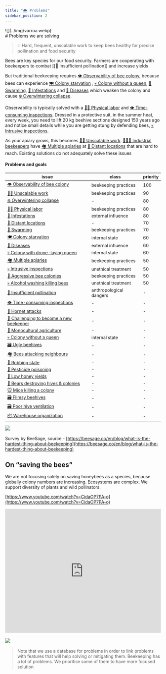 ```yaml
---
title: "🌨️ Problems"
sidebar_position: 2
---
```

<div style={{ height:150, overflow:"hidden", verticalAlign:"middle", marginBottom:10, borderRadius:5 }}><div style={{ marginTop: "-20%" }}>
![](../img/varroa.webp)
</div></div>
# Problems we are solving

> 💡 Hard, frequent, unscalable work to keep bees healthy for precise pollination and food security

Bees are key species for our food security. Farmers are cooperating with beekeepers to combat [[🌻 Insufficient pollination]] and increase yields  
   
But traditional beekeeping requires [👁️ Observability of bee colony](👁️%20Observability%20of%20bee%20colony.md), because bees can experience [🍽️ Colony starvation](🍽️%20Colony%20starvation.md) , [💀 Colony without a queen](💀%20Colony%20without%20a%20queen.md), [🧶 Swarming](🧶%20Swarming.md), [🦀 Infestations](🦀%20Infestations.md) and [🦀 Diseases](🦀%20Diseases.md) which weaken the colony and cause [❄️ Overwintering collapse](❄️%20Overwintering%20collapse.md).  

Observability is typically solved with a [💪🏻 Physical labor](💪🏻%20Physical%20labor.md) and [👁️ Time-consuming inspections](👁️%20Time-consuming%20inspections.md). Dressed in a protective suit, in the summer heat, every week, you need to lift 20 kg beehive sections designed 150 years ago and notice small details while you are getting stung by defending bees, [💀 Intrusive inspections](💀%20Intrusive%20inspections.md). 

As your apiary grows, this becomes [💪🏻 Unscalable work](💪🏻%20Unscalable%20work.md). [👨🏻‍🚒 Industrial beekeepers](../Target%20clients/👨🏻‍🚒%20Industrial%20beekeepers.md) have [🏘️ Multiple apiaries](🏘️%20Multiple%20apiaries.md) at [🌲 Distant locations](🌲%20Distant%20locations.md) that are hard to reach. Existing solutions do not adequately solve these issues

#### Problems and goals

<!-- QueryToSerialize: table WITHOUT ID "[" + default(title, file.name) + "]" + default( "("+  replace(replace(file.path, "gratheon.com/", ""), " ", "%20") + ")", "") as issue, class, priority FROM "gratheon.com/about/Problems" WHERE file.name != "index" SORT priority desc -->
<!-- SerializedQuery: table WITHOUT ID "[" + default(title, file.name) + "]" + default( "("+  replace(replace(file.path, "gratheon.com/", ""), " ", "%20") + ")", "") as issue, class, priority FROM "gratheon.com/about/Problems" WHERE file.name != "index" SORT priority desc -->

| issue                                                                                                              | class                   | priority |
| ------------------------------------------------------------------------------------------------------------------ | ----------------------- | -------- |
| [👁️ Observability of bee colony](about/Problems/👁️%20Observability%20of%20bee%20colony.md)                       | beekeeping practices    | 100      |
| [💪🏻 Unscalable work](about/Problems/💪🏻%20Unscalable%20work.md)                                                 | beekeeping practices    | 90       |
| [❄️ Overwintering collapse](about/Problems/❄️%20Overwintering%20collapse.md)                                       | \-                      | 80       |
| [💪🏻 Physical labor](about/Problems/💪🏻%20Physical%20labor.md)                                                   | beekeeping practices    | 80       |
| [🦀 Infestations](about/Problems/🦀%20Infestations.md)                                                             | external influence      | 80       |
| [🌲 Distant locations](about/Problems/🌲%20Distant%20locations.md)                                                 | \-                      | 70       |
| [🧶 Swarming](about/Problems/🧶%20Swarming.md)                                                                     | beekeeping practices    | 70       |
| [🍽️ Colony starvation](about/Problems/🍽️%20Colony%20starvation.md)                                               | internal state          | 60       |
| [🦀 Diseases](about/Problems/🦀%20Diseases.md)                                                                     | external influence      | 60       |
| [💀 Colony with drone-laying queen](about/Problems/💀%20Colony%20with%20drone-laying%20queen.md)                   | internal state          | 60       |
| [🏘️ Multiple apiaries](about/Problems/🏘️%20Multiple%20apiaries.md)                                               | beekeeping practices    | 50       |
| [💀 Intrusive inspections](about/Problems/💀%20Intrusive%20inspections.md)                                         | unethical treatment     | 50       |
| [💢 Aggressive bee colonies](about/Problems/💢%20Aggressive%20bee%20colonies.md)                                   | beekeeping practices    | 50       |
| [💀 Alcohol washing killing bees](about/Problems/💀%20Alcohol%20washing%20killing%20bees.md)                       | unethical treatment     | 50       |
| [🌻 Insufficient pollination](about/Problems/🌻%20Insufficient%20pollination.md)                                   | anthropological dangers | \-       |
| [👁️ Time-consuming inspections](about/Problems/👁️%20Time-consuming%20inspections.md)                             | \-                      | \-       |
| [💢 Hornet attacks](about/Problems/💢%20Hornet%20attacks.md)                                                       | \-                      | \-       |
| [🎒 Challenging to become a new beekeeper](about/Problems/🎒%20Challenging%20to%20become%20a%20new%20beekeeper.md) | \-                      | \-       |
| [🌻 Monocultural agriculture](about/Problems/🌻%20Monocultural%20agriculture.md)                                   | \-                      | \-       |
| [💀 Colony without a queen](about/Problems/💀%20Colony%20without%20a%20queen.md)                                   | internal state          | \-       |
| [🗃️ Ugly beehives](about/Problems/🗃️%20Ugly%20beehives.md)                                                       | \-                      | \-       |
| [🏘️ Bees attacking neighbours](about/Problems/🏘️%20Bees%20attacking%20neighbours.md)                             | \-                      | \-       |
| [💢 Robbing state](about/Problems/💢%20Robbing%20state.md)                                                         | \-                      | \-       |
| [🤢 Pesticide poisoning](about/Problems/🤢%20Pesticide%20poisoning.md)                                             | \-                      | \-       |
| [🍯 Low honey yields](about/Problems/🍯%20Low%20honey%20yields.md)                                                 | \-                      | \-       |
| [🐻 Bears destroying hives & colonies](about/Problems/🐻%20Bears%20destroying%20hives%20&%20colonies.md)           | \-                      | \-       |
| [🐭 Mice killing a colony](about/Problems/🐭%20Mice%20killing%20a%20colony.md)                                     | \-                      | \-       |
| [🗃️ Flimsy beehives](about/Problems/🗃️%20Flimsy%20beehives.md)                                                   | \-                      | \-       |
| [🗃️ Poor hive ventilation](about/Problems/🗃️%20Poor%20hive%20ventilation.md)                                     | \-                      | \-       |
| [📦 Warehouse organization](about/Problems/📦%20Warehouse%20organization.md)                                       | \-                      | \-       |
<!-- SerializedQuery END -->



[![](https://gratheon.com/Problems%20we%20are%20solving%2015a899e8bf10455c9ef903c6e269af2c/Untitled.png)](https://gratheon.com/Problems%20we%20are%20solving%2015a899e8bf10455c9ef903c6e269af2c/Untitled.png)

Survey by BeeSage, source - [https://beesage.co/en/blog/what-is-the-hardest-thing-about-beekeeping](https://beesage.co/en/blog/what-is-the-hardest-thing-about-beekeeping)

## On “saving the bees”

We are not focusing solely on saving honeybees as a species, because globally colony numbers are increasing. Ecosystems are complex. We support diversity of plants and wild pollinators.

[https://www.youtube.com/watch?v=CidaOP7PA-o](https://www.youtube.com/watch?v=CidaOP7PA-o)

<iframe width="100%" height="400" src="https://www.youtube.com/embed/VSYgDssQUtA" title="Bee extinction: Why we&#39;re saving the wrong bees" frameborder="0" allow="accelerometer; autoplay; clipboard-write; encrypted-media; gyroscope; picture-in-picture; web-share" referrerpolicy="strict-origin-when-cross-origin" allowfullscreen></iframe>


[![](https://gratheon.com/Problems%20we%20are%20solving%2015a899e8bf10455c9ef903c6e269af2c/Screenshot_2024-04-15_at_15.17.41.png)](https://gratheon.com/Problems%20we%20are%20solving%2015a899e8bf10455c9ef903c6e269af2c/Screenshot_2024-04-15_at_15.17.41.png)

> Note that we use a database for problems in order to link problems with features that will help solving or mitigating them. Beekeeping has a lot of problems. We prioritise some of them to have more focused solution